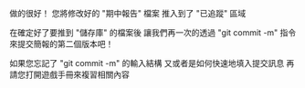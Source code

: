 做的很好！
您將修改好的 "期中報告" 檔案
推入到了 "已追蹤" 區域

在確定好了要推到 "儲存庫" 的檔案後
讓我們再一次的透過 "git commit -m" 指令
來提交簡報的第二個版本吧！

如果您忘記了 "git commit -m" 的輸入結構
又或者是如何快速地填入提交訊息
再請您打開遊戲手冊來複習相關內容
